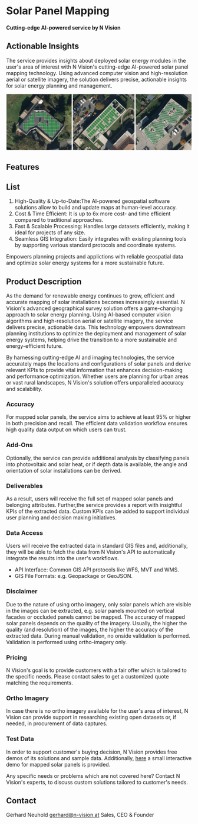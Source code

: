 # Solar Panel Mapping <!--{ as="video" mode="hero" src="https://dlmultimedia.esa.int/download/public/videos/2023/06/010/2306_010_AR_EN.mp4" }-->
#### Cutting-edge AI-powered service by N Vision <!--{ style="font-size:1rem;opacity:0.7;margin-top:1rem;" }-->

## Actionable Insights
The service provides insights about deployed solar energy modules in the user's area of interest with N Vision's cutting-edge AI-powered solar panel mapping technology. Using advanced computer vision and high-resolution aerial or satellite imagery, the solution delivers precise, actionable insights for solar energy planning and management. 

	

<img src="https://raw.githubusercontent.com/GTIF-Austria/public-narratives/a37e1a34618efb3155e17a7860d2488bde0cd499/assets/triebnigg/Solar-Panel-Mapping-1741169266311.png" data-fallback-src="https://raw.githubusercontent.com/triebnigg/public-narratives/triebnigg/solar-panel-mapping-by-n-vision/assets/triebnigg/Solar-Panel-Mapping-1741169266311.png" />



## Features
## List <!--{ as="div" }-->
1. High-Quality & Up-to-Date:The AI-powered geospatial software solutions allow to build and update maps at human-level accuracy.
2. Cost & Time Efficient: It is up to 6x more cost- and time efficient compared to traditional approaches.
3. Fast & Scalable Processing: Handles large datasets efficiently, making it ideal for projects of any size.
4. Seamless GIS Integration: Easily integrates with existing planning tools by supporting various standard protocols and coordinate systems.


Empowers planning projects and applictions with reliable geospatial data and optimize solar energy systems for a more sustainable future.

## Product Description

As the demand for renewable energy continues to grow, efficient and accurate mapping of solar installations becomes increasingly essential. N Vision's advanced geographical survey solution offers a game-changing approach to solar energy planning. Using AI-based computer vision algorithms and high-resolution aerial or satellite imagery, the service delivers precise, actionable data. This technology empowers downstream planning institutions to optimize the deployment and management of solar energy systems, helping drive the transition to a more sustainable and energy-efficient future.

By harnessing cutting-edge AI and imaging technologies, the service accurately maps the locations and configurations of solar panels and derive relevant KPIs to provide vital information that enhances decision-making and performance optimization. Whether users are planning for urban areas or vast rural landscapes, N Vision's solution offers unparalleled accuracy and scalability.

### Accuracy

For mapped solar panels, the service aims to achieve at least 95% or higher in both precision and recall. The efficient data validation workflow ensures high quality data output on which users can trust. 

### Add-Ons

Optionally, the service can provide additional analysis by classifying panels into photovoltaic and solar heat, or if depth data is available,  the angle and orientation of solar installations can be derived.

### Deliverables

As a result, users will receive the full set of mapped solar panels and belonging attributes. Further,the service provides a report with insightful KPIs of the extracted data. Custom KPIs can be added to support individual user planning and decision making initiatives.

### Data Access

Users will receive the extracted data in standard GIS files and, additionally, they will be able to fetch the data from N Vision's API to automatically integrate the results into the user's workflows. 
* API Interface: Common GIS API protocols like WFS, MVT and WMS.
* GIS File Formats: e.g. Geopackage or GeoJSON. 

### Disclaimer

Due to the nature of using ortho imagery, only solar panels which are visible in the images can be extracted, e.g. solar panels mounted on vertical facades or occluded panels cannot be mapped. The accuracy of mapped solar panels depends on the quality of the imagery. Usually, the higher the quality (and resolution) of the images, the higher the accuracy of the extracted data. During manual validation, no onside validation is performed. Validation is performed using ortho-imagery only. 

### Pricing

N Vision's goal is to provide customers with a fair offer which is tailored to the specific needs. Please contact sales to get a customized quote matching the requirements.

### Ortho Imagery

In case there is no ortho imagery available for the user's area of interest, N Vision can provide support in researching existing open datasets or, if needed, in procurement of data captures.

### Test Data

In order to support customer's buying decision, N Vision provides free demos of its solutions and sample data. Additionally, [here](https://www.n-vision.ai/map/?project=gleisdorf_uce41_20221003_solar_panels&lon=15.70516119420537&lat=47.10721627715415&viewer=&zoom=18.76685750568019)  a small interactive demo for mapped solar panels is provided. 

Any specific needs or problems which are not covered here?  Contact N Vision's experts, to discuss custom solutions tailored to customer's needs. 

## Contact

Gerhard Neuhold
[gerhard@n-vision.at](gerhard@n-vision.at)
Sales, CEO & Founder

